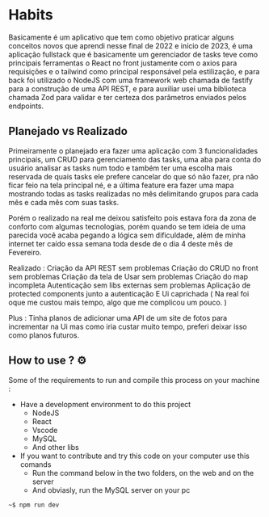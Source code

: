 # Habits 

Basicamente é um aplicativo que tem como objetivo praticar alguns conceitos novos que aprendi nesse final de 2022 e início de 2023, é uma aplicação fullstack que é basicamente um gerenciador de tasks teve como principais ferramentas o React no front justamente com o axios para requisições e o tailwind como principal responsável pela estilização, e para back foi utilizado o NodeJS com uma framework web chamada de fastify para a construção de uma API REST, e para auxiliar usei uma biblioteca chamada Zod para validar e ter certeza dos parâmetros enviados pelos endpoints.

## Planejado vs Realizado 

Primeiramente o planejado era fazer uma aplicação com 3 funcionalidades principais, um CRUD para gerenciamento das tasks, uma aba para conta do usuário analisar as tasks num todo e também ter uma escolha mais reservada de quais tasks ele prefere cancelar do que só não fazer, pra não ficar feio na tela principal né, e a última feature era fazer uma mapa mostrando todas as tasks realizadas no mês delimitando grupos para cada mês e cada mês com suas tasks. 

Porém o realizado na real me deixou satisfeito pois estava fora da zona de conforto com algumas tecnologias, porém quando se tem ideia de uma parecida você acaba pegando a lógica sem dificuldade, além de minha internet ter caído essa semana toda desde de o dia 4 deste mês de Fevereiro. 

Realizado : 
Criação da API REST sem problemas 
Criação do CRUD no front sem problemas
Criação da tela de Usar sem problemas 
Criação do map incompleta 
Autenticação sem libs externas sem problemas
Aplicação de protected components junto a autenticação
E Ui caprichada ( Na real foi oque me custou mais tempo, algo que me complicou um pouco. )

Plus : 
Tinha planos de adicionar uma API de um site de fotos para incrementar na Ui mas como iria custar muito tempo, preferi deixar isso como planos futuros.

## How to use ? :gear:

Some of the requirements to run and compile this process on your machine :

* Have a development environment to do this project
    * NodeJS
    * React
    * Vscode
    * MySQL
    * And other libs
* If you want to contribute and try this code on your computer use this comands
    * Run the command below in the two folders, on the web and on the server
    * And obviasly, run the MySQL server on your pc

```bash
~$ npm run dev
```